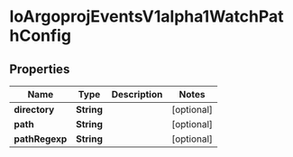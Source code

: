 
# IoArgoprojEventsV1alpha1WatchPathConfig

## Properties
Name | Type | Description | Notes
------------ | ------------- | ------------- | -------------
**directory** | **String** |  |  [optional]
**path** | **String** |  |  [optional]
**pathRegexp** | **String** |  |  [optional]



